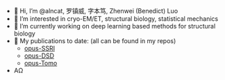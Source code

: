 - 👋 Hi, I’m @alncat, 罗镇威, 字本笃, Zhenwei (Benedict) Luo
- 👀 I’m interested in cryo-EM/ET, structural biology, statistical mechanics
- 🌱 I’m currently working on deep learning based methods for structural biology
- 📖 My publications to date: (all can be found in my repos)
  - [opus-SSRI](https://www.pnas.org/doi/10.1073/pnas.2013756118)
  - [opus-DSD](https://www.nature.com/articles/s41592-023-02031-6)
  - [opus-Tomo](https://www.biorxiv.org/content/10.1101/2024.06.30.601442v1)
- ΑΩ

<!---
alncat/alncat is a ✨ special ✨ repository because its `README.md` (this file) appears on your GitHub profile.
You can click the Preview link to take a look at your changes.
--->
